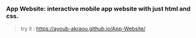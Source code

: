 ### App Website: interactive mobile app website with just html and css.
> try it : https://ayoub-akraou.github.io/App-Website/
